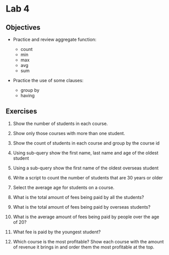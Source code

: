 # Lab 4

## Objectives

- Practice and review aggregate function:
	
	- count
	- min
	- max
	- avg
	- sum

- Practice the use of some clauses:
	
	- group by	
	- having

## Exercises

1. Show the number of students in each course.

2. Show only those courses with more than one student.

3. Show the count of students in each course and group by the course id

4. Using sub-query show the first name, last name and age of the oldest student

5. Using a sub-query show the first name of the oldest overseas student

6. Write a script to count the number of students that are 30 years or older

7. Select the average age for students on a course.

8. What is the total amount of fees being paid by all the students?

9. What is the total amount of fees being paid by overseas students?

10. What is the average amount of fees being paid by people over the age of 20?

11. What fee is paid by the youngest student?

12. Which course is the most profitable? Show each course with the amount of revenue it brings in and order them the most profitable at the top.



